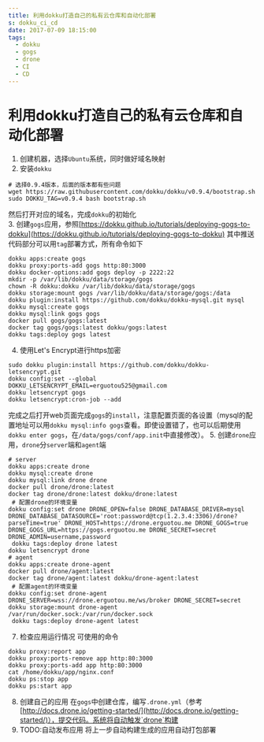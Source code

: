 ```yaml
---
title: 利用dokku打造自己的私有云仓库和自动化部署
s: dokku_ci_cd
date: 2017-07-09 18:15:00
tags:
  - dokku
  - gogs
  - drone
  - CI
  - CD
---
```

# 利用dokku打造自己的私有云仓库和自动化部署
1. 创建机器，选择`Ubuntu`系统，同时做好域名映射  
2. 安装`dokku`
  ```shell
  # 选择0.9.4版本，后面的版本都有些问题
  wget https://raw.githubusercontent.com/dokku/dokku/v0.9.4/bootstrap.sh
  sudo DOKKU_TAG=v0.9.4 bash bootstrap.sh
  ```
  然后打开对应的域名，完成`dokku`的初始化  
3. 创建`gogs`应用，参照[https://dokku.github.io/tutorials/deploying-gogs-to-dokku](https://dokku.github.io/tutorials/deploying-gogs-to-dokku)
  其中推送代码部分可以用`tag`部署方式，所有命令如下
  ```shell
  dokku apps:create gogs
  dokku proxy:ports-add gogs http:80:3000
  dokku docker-options:add gogs deploy -p 2222:22
  mkdir -p /var/lib/dokku/data/storage/gogs
  chown -R dokku:dokku /var/lib/dokku/data/storage/gogs
  dokku storage:mount gogs /var/lib/dokku/data/storage/gogs:/data
  dokku plugin:install https://github.com/dokku/dokku-mysql.git mysql
  dokku mysql:create gogs
  dokku mysql:link gogs gogs
  docker pull gogs/gogs:latest
  docker tag gogs/gogs:latest dokku/gogs:latest
  dokku tags:deploy gogs latest
  ```
4. 使用Let's Encrypt进行https加密
  ```shell
  sudo dokku plugin:install https://github.com/dokku/dokku-letsencrypt.git
  dokku config:set --global DOKKU_LETSENCRYPT_EMAIL=erguotou525@gmail.com
  dokku letsencrypt gogs
  dokku letsencrypt:cron-job --add
  ```
  完成之后打开web页面完成`gogs`的`install`，注意配置页面的各设置（mysql的配置地址可以用`dokku mysql:info gogs`查看。即使设置错了，也可以后期使用`dokku enter gogs`，在`/data/gogs/conf/app.init`中直接修改）。
5. 创建`drone`应用，`drone`分`server`端和`agent`端
  ```shell
  # server
  dokku apps:create drone
  dokku mysql:create drone
  dokku mysql:link drone drone
  docker pull drone/drone:latest
  docker tag drone/drone:latest dokku/drone:latest
  # 配置drone的环境变量
  dokku config:set drone DRONE_OPEN=false DRONE_DATABASE_DRIVER=mysql DRONE_DATABASE_DATASOURCE='root:password@tcp(1.2.3.4:3306)/drone?parseTime=true' DRONE_HOST=https://drone.erguotou.me DRONE_GOGS=true DRONE_GOGS_URL=https://gogs.erguotou.me DRONE_SECRET=secret DRONE_ADMIN=username,password
  dokku tags:deploy drone latest
  dokku letsencrypt drone
  # agent
  dokku apps:create drone-agent
  docker pull drone/agent:latest
  docker tag drone/agent:latest dokku/drone-agent:latest
  # 配置agent的环境变量
  dokku config:set drone-agent DRONE_SERVER=wss://drone.erguotou.me/ws/broker DRONE_SECRET=secret
  dokku storage:mount drone-agent /var/run/docker.sock:/var/run/docker.sock
  dokku tags:deploy drone-agent latest
  ```
7. 检查应用运行情况
  可使用的命令
  ```shell
  dokku proxy:report app
  dokku proxy:ports-remove app http:80:3000 
  dokku proxy:ports-add app http:80:3000 
  cat /home/dokku/app/nginx.conf
  dokku ps:stop app
  dokku ps:start app
  ```
8. 创建自己的应用
  在`gogs`中创建仓库，编写`.drone.yml`（参考[http://docs.drone.io/getting-started/](http://docs.drone.io/getting-started/)），提交代码。系统将自动触发`drone`构建
9. TODO:自动发布应用
  将上一步自动构建生成的应用自动打包部署
